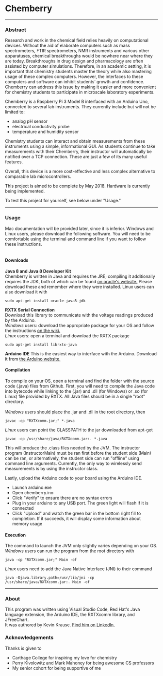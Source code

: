 # Chemberry

<hr>

<h3>Abstract</h3>
Research and work in the chemical field relies heavily on computational devices. Without the aid of elaborate computers such as mass spectrometers, FTIR spectrometers, NMR instruments and various other apparatuses, chemical breakthroughs would be nowhere near where they are today. Breakthroughs in drug design and pharmacology are often assisted by computer simulations. Therefore, in an academic setting, it is important that chemistry students master the theory while also mastering usage of these complex computers. However, the interfaces to these computers and software can inhibit students’ growth and confidence. Chemberry can address this issue by making it easier and more convenient for chemistry students to participate in microscale laboratory experiments.

Chemberry is a Raspberry Pi 3 Model B interfaced with an Arduino Uno, connected to several lab instruments. They currently include but will not be limited to:

 * analog pH sensor
 * electrical conductivity probe
 * temperature and humidity sensor

Chemistry students can interact and obtain measurements from these instruments using a simple, informational GUI. As students continue to take measurements with their Chemberry, their instructor will automatically be notified over a TCP connection. These are just a few of its many useful features.

Overall, this device is a more cost-effective and less complex alternative to comparable lab microcontrollers.

This project is aimed to be complete by May 2018. Hardware is currently being implemented.

To test this project for yourself, see below under "Usage."
<hr>

<h3>Usage</h3>
Mac documentation will be provided later, since it is inferior. Windows and Linux users, please download the following software. You will need to be comfortable using the terminal and command line if you want to follow these instructions.<br><br>
<h4>Downloads</h4>
<b>Java 8 and Java 8 Developer Kit</b><br>
Chemberry is written in Java and requires the JRE; compiling it additionally requires the JDK, both of which can be found <a href = "http://www.oracle.com/technetwork/java/javase/downloads/index.html">on oracle's website.</a> Please download these and remember where they were installed. Linux users can also download it with

```
sudo apt-get install oracle-java8-jdk
```
<b>RXTX Serial Connection</b><br>
Download this library to communicate with the voltage readings produced by the Arduino. <br>
<i>Windows</i> users: download the appropriate package for your OS and follow the instructions <a href = "http://rxtx.qbang.org/wiki/index.php/Download">on the wiki.</a> <br>
<i>Linux</i> users: open a terminal and download the RXTX package

```
sudo apt-get install librxtx-java
```
<b>Arduino IDE</b>
This is the easiest way to interface with the Arduino. Download it from <a href = "http://rxtx.qbang.org/wiki/index.php/Download">the Arduino website.</a> 
<h4>Compilation</h4>
To compile on your OS, open a terminal and find the folder with the source code (.java) files from Github. First, you will need to compile the Java code into bytecode while linking to the (.jar) and .dll (for Windows) or .so (for Linux) file provided by RXTX. All Java files should be in a single "root" directory.<br><br>
<i>Windows</i> users should place the .jar and .dll in the root directory, then

```
javac -cp "RXTXcomm.jar;" *.java
```
<i>Linux</i> users can point the CLASSPATH to the jar downloaded from apt-get
```
javac -cp /usr/share/java/RXTXcomm.jar:. *.java
```

This will produce the .class files needed by the JVM. The instructor program (InstructorMain) must be ran first before the student side (Main) can be ran, or alternatively, the student side can run "offline" using command line arguments. Currently, the only way to wirelessly send measurements is by using the instructor class.

Lastly, upload the Arduino code to your board using the Arduino IDE.
<ul>
<li>Launch arduino.exe</li>
<li>Open chemberry.ino
<li>Click "Verify" to ensure there are no syntax errors
<li>Plug in your arduino to any USB port. The green light will flash if it is connected</li>
<li>Click "Upload" and watch the green bar in the bottom right fill to completion. If it succeeds, it will display some information about memory usage
</ul>
<h4>Execution</h4>
The command to launch the JVM only slightly varies depending on your OS.<br>
<i>Windows</i> users can run the program from the root directory with

```
java -cp "RXTXcomm.jar;" Main -of
```

<i>Linux</i> users need to add the Java Native Interface (JNI) to their command
```
java -Djava.library.path=/usr/lib/jni -cp /usr/share/java/RXTXcomm.jar:. Main -of
```

<hr>

<h3>About</h3>

This program was written using Visual Studio Code, Red Hat's Java language extension, the Arduino IDE, the RXTXcomm library, and JFreeChart.<br> It was authored by Kevin Krause. <a href = "https://www.linkedin.com/in/kevin-krause-131664105/"> Find him on LinkedIn.</a>

<h3>Acknowledgements</h3>

Thanks is given to

 * Carthage College for inspiring my love for chemistry
 * Perry Kivolowitz and Mark Mahoney for being awesome CS professors
 * My senior cohort for being supportive of me